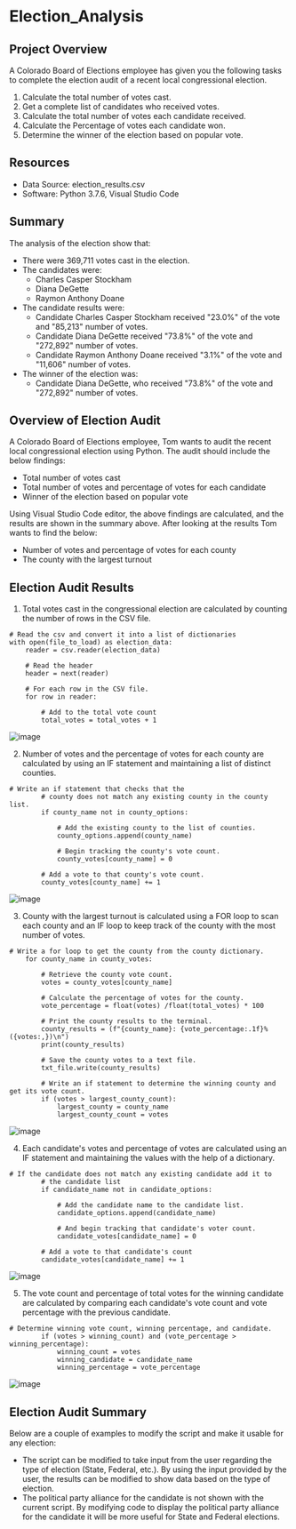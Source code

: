 # Election_Analysis

## Project Overview
A Colorado Board of Elections employee has given you the following tasks to complete the election audit of a recent local congressional election.

1. Calculate the total number of votes cast.
2. Get a complete list of candidates who received votes.
3. Calculate the total number of votes each candidate received.
4. Calculate the Percentage of votes each candidate won.
5. Determine the winner of the election based on popular vote.

## Resources
- Data Source: election_results.csv
- Software: Python 3.7.6, Visual Studio Code

## Summary
The analysis of the election show that:
- There were 369,711 votes cast in the election.
- The candidates were:
  - Charles Casper Stockham
  - Diana DeGette
  - Raymon Anthony Doane
- The candidate results were:
  - Candidate Charles Casper Stockham received "23.0%" of the vote and "85,213" number of votes.
  - Candidate Diana DeGette received "73.8%" of the vote and "272,892" number of votes.
  - Candidate Raymon Anthony Doane received "3.1%" of the vote and "11,606" number of votes.
- The winner of the election was:
  - Candidate Diana DeGette, who received "73.8%" of the vote and "272,892" number of votes.

## Overview of Election Audit
A Colorado Board of Elections employee, Tom wants to audit the recent local congressional election using Python. The audit should include the below findings:
- Total number of votes cast
- Total number of votes and percentage of votes for each candidate
- Winner of the election based on popular vote

Using Visual Studio Code editor, the above findings are calculated, and the results are shown in the summary above. After looking at the results Tom wants to find the below:
- Number of votes and percentage of votes for each county
- The county with the largest turnout

## Election Audit Results
1. Total votes cast in the congressional election are calculated by counting the number of rows in the CSV file.
~~~
# Read the csv and convert it into a list of dictionaries
with open(file_to_load) as election_data:
    reader = csv.reader(election_data)

    # Read the header
    header = next(reader)

    # For each row in the CSV file.
    for row in reader:

        # Add to the total vote count
        total_votes = total_votes + 1
~~~

![image](https://user-images.githubusercontent.com/76491891/110859867-17b88b00-828a-11eb-867a-a329bc34b11f.png)

2. Number of votes and the percentage of votes for each county are calculated by using an IF statement and maintaining a list of distinct counties.

~~~
# Write an if statement that checks that the
        # county does not match any existing county in the county list.
        if county_name not in county_options:

            # Add the existing county to the list of counties.
            county_options.append(county_name)

            # Begin tracking the county's vote count.
            county_votes[county_name] = 0

        # Add a vote to that county's vote count.
        county_votes[county_name] += 1      
~~~

![image](https://user-images.githubusercontent.com/76491891/110859812-ff487080-8289-11eb-8662-9b595c83d827.png)

3. County with the largest turnout is calculated using a FOR loop to scan each county and an IF loop to keep track of the county with the most number of votes.

~~~
# Write a for loop to get the county from the county dictionary.
    for county_name in county_votes:
        
        # Retrieve the county vote count.
        votes = county_votes[county_name]
        
        # Calculate the percentage of votes for the county.
        vote_percentage = float(votes) /float(total_votes) * 100

        # Print the county results to the terminal.
        county_results = (f"{county_name}: {vote_percentage:.1f}% ({votes:,})\n")
        print(county_results)
        
        # Save the county votes to a text file.
        txt_file.write(county_results)
        
        # Write an if statement to determine the winning county and get its vote count.
        if (votes > largest_county_count):
            largest_county = county_name
            largest_county_count = votes
~~~

![image](https://user-images.githubusercontent.com/76491891/110859989-3ae33a80-828a-11eb-8aef-c97da415bba9.png)

4. Each candidate's votes and percentage of votes are calculated using an IF statement and maintaining the values with the help of a dictionary.
~~~
# If the candidate does not match any existing candidate add it to
        # the candidate list
        if candidate_name not in candidate_options:

            # Add the candidate name to the candidate list.
            candidate_options.append(candidate_name)

            # And begin tracking that candidate's voter count.
            candidate_votes[candidate_name] = 0

        # Add a vote to that candidate's count
        candidate_votes[candidate_name] += 1
~~~

![image](https://user-images.githubusercontent.com/76491891/110860110-5d755380-828a-11eb-80cb-5b025ebb08ba.png)

5. The vote count and percentage of total votes for the winning candidate are calculated by comparing each candidate's vote count and vote percentage with the previous candidate.
~~~
# Determine winning vote count, winning percentage, and candidate.
        if (votes > winning_count) and (vote_percentage > winning_percentage):
            winning_count = votes
            winning_candidate = candidate_name
            winning_percentage = vote_percentage
~~~

![image](https://user-images.githubusercontent.com/76491891/110860147-6a924280-828a-11eb-9495-4547adfde502.png)

## Election Audit Summary
Below are a couple of examples to modify the script and make it usable for any election:
- The script can be modified to take input from the user regarding the type of election (State, Federal, etc.). By using the input provided by the user, the results can be modified to show data based on the type of election.
- The political party alliance for the candidate is not shown with the current script. By modifying code to display the political party alliance for the candidate it will be more useful for State and Federal elections.
